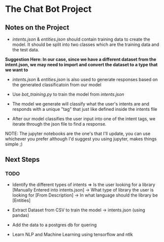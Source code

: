 # The Chat Bot Project

## Notes on the Project

* *intents.json* & *entities.json* should contain training data to create the model. It should be split into two classes which are the training data and the test data.

__Suggestion Here: In our case, since we have a different dataset from the intent.json, we may need to import and convert the dataset to a type that we want to__

* *intents.json* & *entities.json* is also used to generate responses based on the generated classificatoin from our model

* Use *bot_training.py* to train the model from *intents.json*

* The model we generate will classify what the user's intents are and responds with a unique "tag" that just like defined inside the intents file

* After our model classifies the user input into one of the intent tags, we iterate through the json file to find a response. 

NOTE: The jupyter notebooks are the one's that I'll update, you can use whichever you prefer although I'd suggest you using jupyter, makes things simple ;)

##  Next Steps

### TODO
* Identify the different types of intents => Is the user looking for a library [Manually Entered into intents.json] -> What type of library the user is looking for [From Description] -> In what language should the library be [Entities]

* Extract Dataset from CSV to train the model -> intents.json (using pandas)

* Add the data to a postgres db for quering

* Learn NLP and Machine Learning using tensorflow and ntlk